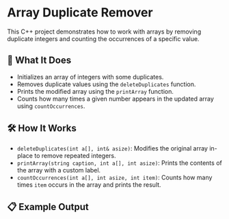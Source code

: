 # Array Duplicate Remover

This C++ project demonstrates how to work with arrays by removing duplicate integers and counting the occurrences of a specific value.

## 🧠 What It Does

- Initializes an array of integers with some duplicates.
- Removes duplicate values using the `deleteDuplicates` function.
- Prints the modified array using the `printArray` function.
- Counts how many times a given number appears in the updated array using `countOccurrences`.

## 🛠️ How It Works

- `deleteDuplicates(int a[], int& asize)`: Modifies the original array in-place to remove repeated integers.
- `printArray(string caption, int a[], int asize)`: Prints the contents of the array with a custom label.
- `countOccurrences(int a[], int asize, int item)`: Counts how many times `item` occurs in the array and prints the result.

## 📋 Example Output

